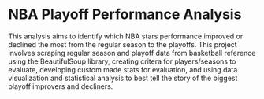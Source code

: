 # NBA Playoff Performance Analysis
This analysis aims to identify which NBA stars performance improved or declined the most from the regular season to the playoffs. This project involves scraping regular season and playoff data from basketball reference using the BeautifulSoup library, creating critera for players/seasons to evaluate, developing custom made stats for evaluation, and using data visualization and statistical analysis to best tell the story of the biggest playoff improvers and decliners.
